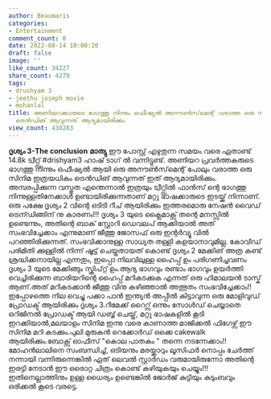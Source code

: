 ```yaml
---
author: Beaumaris
categories:
- Entertainment
comment_count: 0
date: 2022-08-14 10:00:20
draft: false
image: ''
like_count: 34227
share_count: 4279
tags:
- drushyam 3
- jeethu joseph movie
- mohanlal
title: അണിയറക്കാരുടെ ഭാഗത്തു നിന്നും ഒഫീഷ്യൽ അനൗൺസ്‌മെന്റ് വരാത്ത ഒരു സിനിമ ഇത്രയധികം
  ട്രെൻഡിങ് ആവുന്നത് ആദ്യമായിരിക്കും
view_count: 438283
---
```


**ദൃശ്യം 3-The conclusion** **മാത്യു** ഈ പോസ്റ്റ്‌ എഴുതുന്ന സമയം വരെ ഏതാണ്ട് 14.8k ട്വീറ്റ്സ് #drishyam3 ഹാഷ് ടാഗ് ൽ വന്നിട്ടുണ്ട്. അണിയറ പ്രവർത്തകരുടെ ഭാഗത്തു നിന്നും ഒഫീഷ്യൽ ആയി ഒരു അനൗൺസ്‌മെന്റ് പോലും വരാത്ത ഒരു സിനിമ ഇത്രയധികം ട്രെൻഡിങ് ആവുന്നത് ഇത് ആദ്യമായിരിക്കും. അമ്പരപ്പിക്കുന്ന വസ്തുത എന്തെന്നാൽ ഇത്രയും ട്വീറ്റ്സിൽ ഫാൻസ്‌ ന്റെ ഭാഗത്തു നിന്നുള്ളതിനേക്കാൾ ഉണ്ടായിരിക്കുന്നതാണ് മറ്റു ഭാഷക്കാരുടെ ഇടയ്ക്ക് നിന്നാണ്. ഒരു പക്ഷേ ദൃശ്യം 2 വിന്റെ ഒടിടി റീച് ആയിരിക്കും ഇത്തരമൊരു നേഷൻ വൈഡ് ട്രെന്ഡിങ്ങിന് നു കാരണം!!! ദൃശ്യം 3 യുടെ ക്ലൈമാക്സ്‌ തന്റെ മനസ്സിൽ ഉണ്ടെന്നും, അതിന്റെ ബാക് സ്റ്റോറി ഡെവലപ് ആക്കിയാൽ അത് സംഭവിച്ചേക്കാം എന്നുമാണ് ജീത്തു ജോസഫ് ഒരു ഇന്റർവ്യൂ വിൽ പറഞ്ഞിരിക്കുന്നത്. സംഭവിക്കാനുള്ള സാധ്യത തള്ളി കളയാനാവുമില്ല. കോവിഡ് പരിമിതി ക്കുള്ളിൽ നിന്ന് ഷൂട്ട്‌ ചെയ്തതായത് കൊണ്ട് ദൃശ്യം 2 മേക്കിങ് അത്ര കണ്ട് ശ്രദ്ധിക്കനായില്ല എന്നതും, ഇപ്പൊ നിലവിലുള്ള ഹൈപ്പ് ഉം പരിഗണിച്ചവണം ദൃശ്യം 3 യുടെ മേക്കിങ്ങും സ്ക്രിപ്റ്റ് ഉം.ആദ്യ ഭാഗവും രണ്ടാം ഭാഗവും ഉയർത്തി വെച്ചിരിക്കുന്ന ബാരിയറിന്റെ ഹൈപ്പ് മറികടക്കുക എന്നത് ഒരു ഹിമാലയൻ ടാസ്ക് ആണ്.അത് മറികടക്കാൻ ജീത്തു വിനു കഴിഞ്ഞാൽ അത്ഭുതം സംഭവിച്ചേക്കാം!! ഇപ്പോഴത്തെ നില വെച്ചു പക്കാ പാൻ ഇന്ത്യൻ അപ്പീൽ കിട്ടാവുന്ന ഒരു മോളിവുഡ് പ്രോഡക്ട് ആയിരിക്കും ദൃശ്യം 3.റീമേക്ക് റൈറ്സ് ഒന്നും സോൾഡ് ചെയ്യാതെ ഒറിജിനൽ പ്രോഡക്ട് ആയി ഡബ്ബ് ചെയ്ത്, മറ്റു ഭാഷകളിൽ കൂടി ഇറക്കിയാൽ,മലയാളം സിനിമ ഇന്നു വരെ കാണാത്ത മാജിക്കൽ ഫിഗേഴ്സ് ഈ സിനിമ മറി കടക്കും.പുലി മുരുകൻ റെക്കോർഡ് ഒക്കെ cakewalk ആയിരിക്കും.ബോക്സ്‌ ഓഫീസ് "കൊല പാതകം " തന്നെ നടന്നേക്കാം!! മോഹൻലാലിനെ സംബന്ധിച്ച്, ഒടിയനും മരയ്ക്കാറും ലൂസിഫർ നൊപ്പം ചേർത്ത് നന്നായി വന്നിരുന്നെങ്കിൽ ഏത് ലെവൽ സ്റ്റാർഡം വരുമായിരുന്നോ അതിന്റെ ഇരട്ടി നേടാൻ ഈ ഒരൊറ്റ ചിത്രം കൊണ്ട് കഴിയുകയും ചെയ്യും!!! ഇതിനെല്ലാത്തിനും ഉള്ള ധൈര്യം ഉണ്ടെങ്കിൽ ജോർജ് കുട്ടിയും കുടുംബവും ഒരിക്കൽ കൂടെ വരട്ടെ.